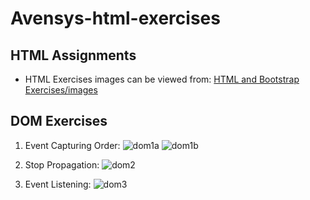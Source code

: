 # Avensys-html-exercises

## HTML Assignments

- HTML Exercises images can be viewed from: [HTML and Bootstrap Exercises/images](https://github.com/gideonfu55/Avensys-html-exercises/tree/master/HTML%20and%20Bootstrap%20Exercises/images)

## DOM Exercises

1. Event Capturing Order:
![dom1a](https://github.com/gideonfu55/Avensys-html-exercises/assets/94817218/2cbb0e15-bb57-4429-aeed-72313394550e)
![dom1b](https://github.com/gideonfu55/Avensys-html-exercises/assets/94817218/2ee0257f-243e-4b6c-8729-c12e0a82631e)

2. Stop Propagation:
![dom2](https://github.com/gideonfu55/Avensys-html-exercises/assets/94817218/4aaa932e-e98c-4f96-aab0-1860a8ad2a27)

3. Event Listening:
![dom3](https://github.com/gideonfu55/Avensys-html-exercises/assets/94817218/edbdea00-44be-4435-8623-434329e498ae)
